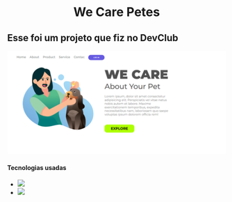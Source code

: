 <h1 align="center">We Care Petes</h1>

<h2>Esse foi um projeto que fiz no DevClub</h2>

<img src="https://github.com/Andre-DevMarques/We-Care-Pets-Projeto/blob/main/img/Site-pc.PNG?raw=true">
<h4>Tecnologias usadas<h4/>
  
<ul>
  <li><img src="https://img.shields.io/badge/HTML5-E34F26?style=for-the-badge&logo=html5&logoColor=white"</li>
  <li><img src="https://img.shields.io/badge/CSS3-1572B6?style=for-the-badge&logo=css3&logoColor=white"</li>
</ul>
